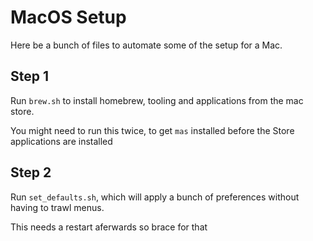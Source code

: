 # MacOS Setup

Here be a bunch of files to automate some of the setup for a Mac. 

## Step 1
Run `brew.sh` to install homebrew, tooling and applications from the mac store. 

You might need to run this twice, to get `mas` installed before the Store applications are installed

## Step 2
Run `set_defaults.sh`, which will apply a bunch of preferences without having to trawl menus. 

This needs a restart aferwards so brace for that
